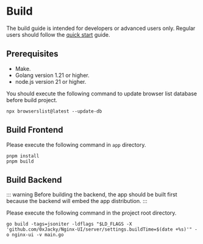 # Build

The build guide is intended for developers or advanced users only.
Regular users should follow the [quick start](./getting-started) guide.

## Prerequisites

- Make.
- Golang version 1.21 or higher.
- node.js version 21 or higher.

You should execute the following command to update browser list database before build project.
  ```shell
  npx browserslist@latest --update-db
  ```

## Build Frontend

Please execute the following command in `app` directory.

```shell
pnpm install
pnpm build
```

## Build Backend

::: warning
Before building the backend, the app should be built first because the backend will embed the app distribution.
:::

Please execute the following command in the project root directory.

```shell
go build -tags=jsoniter -ldflags "$LD_FLAGS -X 'github.com/0xJacky/Nginx-UI/server/settings.buildTime=$(date +%s)'" -o nginx-ui -v main.go
```
